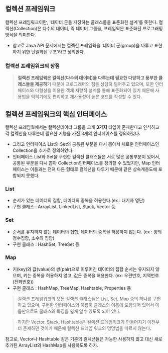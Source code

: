 ## 컬렉션 프레임워크

컬렉션 프레임워크이란, '데이터 군을 저장하는 클래스들을 표준화한 설계'를 뜻한다.
컬렉션(Collection)은 다수의 데이터, 즉 데이터 그룹을, 프레임웍은 표준화된 프로그래밍 방식을 의미한다.
- 참고로 Java API 문서에서는 컬렉션 프레임웍을 '데이터 군(group)을 다루고 표현하기 위한 단일화된 구조'라고 정의한다.

### **컬렉션 프레임워크의 장점**
> **컬렉션 프레임웍은 컬렉션(다수의 데이터)을 다루는데 필요한 다양하고 풍부한 클래스들을 제공하**기 때문에 프로그래머의 짐을 상당히 덜어주고 있으며, 또한 인터페이스와 다형성을 이용한 객체 지향적 설계를 통해 표준화되어 있기 때문에 사용법을 익히기에도 편리하고 재사용성이 높은 코드를 작성할 수 있다.

## 컬렉션 프레임워크의 핵심 인터페이스
컬렉션 프레임웍에서는 컬렉션데이터 그룹을 크게 **3가지** 타입이 존재한다고 인식하고 각 컬렉션을 다루는데 필요한 기능을 가진 3개의 인터페이스를 정의하였다.
- 그리고 인터페이스 List와 Set의 공통된 부분을 다시 뽑아서 새로운 인터페이스인 Collection을 추가로 정의하였다.
- 인터페이스 List와 Set을 구현한 컬렉션 클래스들은 서로 많은 공통부분이 있어서, 공통된 부분을 다시 뽑아 Collection인터페이스를 정의할 수 있었지만, Map 인터페이스는 이들과는 전혀 다른 형태로 컬렉션을 다루기 때문에 같은 상속계층도에 포함되지 못했다.

### **List**
- 순서가 있는 데이터의 집합, 데이터의 중복을 허용한다.(ex : 대기자 명단)
- 구현 클래스 : ArrayList, LinkedList, Stack, Vector 등

### **Set**
- 순서를 유지하지 않는 데이터의 집합, 데이터의 중복을 허용하지 않는다.
(ex : 양의 정수집합, 소수의 집합)
- 구현 클래스 : HashSet, TreeSet 등

### **Map**
- 키(key)와 값(value)의 쌍(pair)으로 이루어진 데이터의 집합
순서는 유지되지 않으며, 키는 중복을 허용하지 않고, 값은 중복을 허용한다.
(ex: 우편번호, 지역번호(전화번호))
- 구현 클래스 : HashMap, TreeMap, Hashtable, Properties 등

> 컬렉션 프레임워크의 모든 컬렉션 클래스들은 List, Set, Map 중의 하나를 구현하고 있으며, 구현한 인터페이스의 이름이 클래스의 이름에 포함되어 있어서 이름만으로도 클래스의 특징을 쉽게 알수 있도록 되어 있다.

> 하지만 Vector, Stack, Hashtable은 컬렉션 프레임워크가 만들어지기 이전부터 존재하던 것이기 때문에 컬렉션 프레임 워크의 명명법을 따르지 않는다.

참고로, Vector나 Hashtable 같은 기존의 컬렉션들은 가능한 사용하지 않고 대신 새로 추가된 ArrayList와 HashMap을 사용하도록 하자.